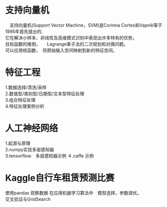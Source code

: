 
# 支持向量机

　支持向量机(Support Vector Machine，SVM)是Corinna Cortes和Vapnik等于1995年首先提出的.  
 它在解决小样本、非线性及高维模式识别中表现出许多特有的优势。  
 目标函数的推倒，　　Lagrange乘子法的二次规划和对偶问题。　　  
 可以应用核函数，　将原始输入空间映射到新的特征空间。
  
# 特征工程  
   
 1.数据选择/清洗/采样　　   
 2.数值型/类别型/日期型/文本型特征处理　　  
 3.组合特征处理　　   
 4.特征处理案例分析
 
# 人工神经网络
 1.起源与原理  
 2.numpy实现多层感知器　　  
 3.tensorflow　多层感知器示例
 ４.caffe 示例
 
# Kaggle自行车租赁预测比赛　　  
  使用pandas 观察数据
  在应用机器学习算法中　模型选择，参数调优。  
  交叉验证与GridSearch

 
